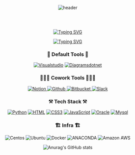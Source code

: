<div align="center"> 
  
![header](https://capsule-render.vercel.app/api?type=wave&color=auto&height=300&section=header&text=ノーマルさん&fontSize=90)

<br>
<br>

[![Typing SVG](https://readme-typing-svg.demolab.com?font=Fira+Code&weight=550&pause=1000&random=false&width=435&lines=Let+me+introduce+myself+Jeongkyu+Kim)](https://git.io/typing-svg)
    
<a href="https://git.io/typing-svg"><img src="https://readme-typing-svg.demolab.com?font=Fira+Code&pause=1000&background=58FFD600&random=false&width=435&lines=Let+me+introduce+myself" alt="Typing SVG" /></a>

<h3> 👀 Default Tools 👀 </h3>
<!-- Image [badge 2] -->
<!-- framework -->
<a href="https://code.visualstudio.com">
<img alt= "Visualstudio" src="https://img.shields.io/badge/visualstudio-5C2D91?style=for-the-badge&logo=Visualstudio&logoColor=white"/></a>
<a href="https://diagrams.net">
<img alt= "Diagramsdotnet" src="https://img.shields.io/badge/diagramsdotnet-F08705?style=for-the-badge&logo=Diagramsdotnet&logoColor=white"/> </a>
<br>

<h3> 🧑🏻‍💻 Cowork Tools 🧑🏻‍💻 </h3>
<a href="https://www.notion.so/ko-kr">
<img alt= "Notion" src="https://img.shields.io/badge/notion-000000?style=for-the-badge&logo=Notion&logoColor=white"/> </a>
<a href="https://github.com">
<img alt= "Github" src="https://img.shields.io/badge/github-181717?style=for-the-badge&logo=Github&logoColor=white"/> </a>
<a href="https://bitbucket.org">
<img alt= "Bitbucket" src="https://img.shields.io/badge/bitbucket-0052CC?style=for-the-badge&logo=Bitbucket&logoColor=white"/> </a>
<a href="https://slack.com/intl/ko-kr">
<img alt= "Slack" src="https://img.shields.io/badge/slack-4A154B?style=for-the-badge&logo=Slack&logoColor=white"/> </a>
<br>

<h3> ⚒️ Tech Stack ⚒️ </h3>
<!-- Program -->
<a href="https://www.python.org/downloads">
<img alt= "Python" src="https://img.shields.io/badge/Python-3776AB?style=for-the-badge&logo=Python&logoColor=white"/></a>
<a href="https://www.w3schools.com/tags/tag_comment.asp">
<img alt= "HTML" src="https://img.shields.io/badge/HTML-E34F26?style=for-the-badge&logo=Anaconda&logoColor=white"/></a>
<a href="https://www.w3schools.com/css/default.asp">
<img alt= "CSS3" src="https://img.shields.io/badge/css3-1572B6?style=for-the-badge&logo=CSS3&logoColor=white"/></a>
<a href="https://www.w3schools.com/js/">
<img alt= "JavaScript" src="https://img.shields.io/badge/javascript-F7DF1E?style=for-the-badge&logo=Javascript&logoColor=white"/></a>
<a href="https://www.oracle.com">
<img alt= "Oracle" src="https://img.shields.io/badge/oracle-F80000?style=for-the-badge&logo=Oracle&logoColor=white"/></a>
<a href="https://www.mysql.com">
<img alt= "Mysql" src="https://img.shields.io/badge/mysql-4479A1?style=for-the-badge&logo=Mysql&logoColor=white"/></a>

<h3> 🏗️ Infra 🏗️ </h3>
<!-- Infra -->
<img alt= "Centos" src="https://img.shields.io/badge/centos-262577?style=for-the-badge&logo=Centos&logoColor=white"/>
<img alt= "Ubuntu" src="https://img.shields.io/badge/ubuntu-E95420?style=for-the-badge&logo=Ubuntu&logoColor=white"/>
<img alt= "Docker" src="https://img.shields.io/badge/docker-2496ED?style=for-the-badge&logo=Docker&logoColor=white"/>
<img alt= "ANACONDA" src="https://img.shields.io/badge/anaconda-44A833?style=for-the-badge&logo=HTML5&logoColor=white"/>

<!-- Cloud -->
<img alt= "Amazon AWS" src="https://img.shields.io/badge/amazonaws-232F3E?style=for-the-badge&logo=Amazon AWS&logoColor=white"/>

<br>

![Anurag's GitHub stats](https://github-readme-stats.vercel.app/api?username=regular94&show_icons=true&theme=radical)

</div>
